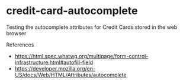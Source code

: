 # credit-card-autocomplete
Testing the autocomplete attributes for Credit Cards stored in the web browser

References
* https://html.spec.whatwg.org/multipage/form-control-infrastructure.html#autofill-field
* https://developer.mozilla.org/en-US/docs/Web/HTML/Attributes/autocomplete
